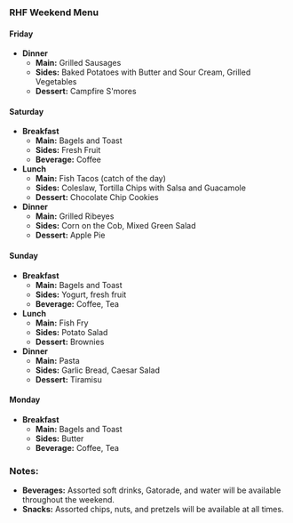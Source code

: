### **RHF Weekend Menu**

#### **Friday**
- **Dinner**
	- **Main:** Grilled Sausages
	- **Sides:** Baked Potatoes with Butter and Sour Cream, Grilled Vegetables
	- **Dessert:** Campfire S'mores

#### **Saturday**
- **Breakfast**
	- **Main:** Bagels and Toast
	- **Sides:** Fresh Fruit
	- **Beverage:** Coffee
- **Lunch**
	- **Main:** Fish Tacos (catch of the day)
	- **Sides:** Coleslaw, Tortilla Chips with Salsa and Guacamole
	- **Dessert:** Chocolate Chip Cookies
- **Dinner**
	- **Main:** Grilled Ribeyes
	- **Sides:** Corn on the Cob, Mixed Green Salad
	- **Dessert:** Apple Pie

#### **Sunday**
- **Breakfast**
	- **Main:** Bagels and Toast
	- **Sides:** Yogurt, fresh fruit
	- **Beverage:** Coffee, Tea
- **Lunch**
	- **Main:** Fish Fry
	- **Sides:** Potato Salad
	- **Dessert:** Brownies
- **Dinner**
	- **Main:** Pasta
	- **Sides:** Garlic Bread, Caesar Salad
	- **Dessert:** Tiramisu

#### **Monday**
- **Breakfast**
	- **Main:** Bagels and Toast
	- **Sides:** Butter
	- **Beverage:** Coffee, Tea

### **Notes:**
- **Beverages:** Assorted soft drinks, Gatorade, and water will be available throughout the weekend.
- **Snacks:** Assorted chips, nuts, and pretzels will be available at all times.

